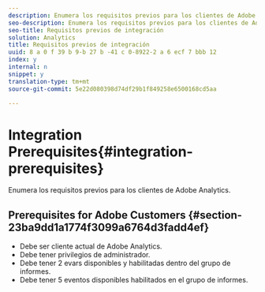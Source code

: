 ```yaml
---
description: Enumera los requisitos previos para los clientes de Adobe Analytics.
seo-description: Enumera los requisitos previos para los clientes de Adobe Analytics.
seo-title: Requisitos previos de integración
solution: Analytics
title: Requisitos previos de integración
uuid: 8 a 0 f 39 b 9-b 27 b -41 c 0-8922-2 a 6 ecf 7 bbb 12
index: y
internal: n
snippet: y
translation-type: tm+mt
source-git-commit: 5e22d080398d74df29b1f849258e6500168cd5aa

---
```



# Integration Prerequisites{#integration-prerequisites}

Enumera los requisitos previos para los clientes de Adobe Analytics.

## Prerequisites for Adobe Customers {#section-23ba9dd1a1774f3099a6764d3fadd4ef}

* Debe ser cliente actual de Adobe Analytics.
* Debe tener privilegios de administrador.
* Debe tener 2 evars disponibles y habilitadas dentro del grupo de informes.
* Debe tener 5 eventos disponibles habilitados en el grupo de informes.

